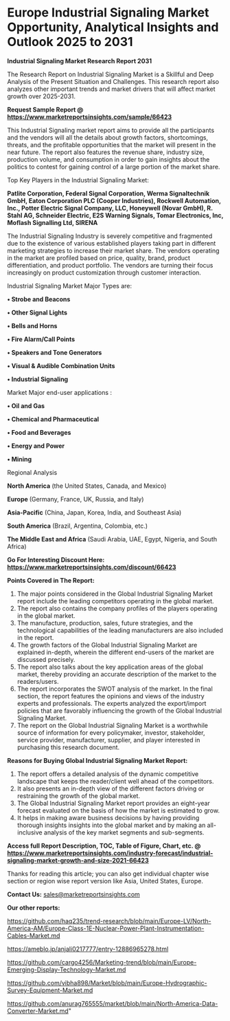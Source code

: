 # Europe Industrial Signaling Market Opportunity, Analytical Insights and Outlook 2025 to 2031

<strong>Industrial Signaling Market Research Report 2031</strong>

The Research Report on Industrial Signaling Market is a Skillful and Deep Analysis of the Present Situation and Challenges. This research report also analyzes other important trends and market drivers that will affect market growth over 2025-2031.

<strong>Request Sample Report @ <a href=https://www.marketreportsinsights.com/sample/66423>https://www.marketreportsinsights.com/sample/66423</a></strong>

This Industrial Signaling market report aims to provide all the participants and the vendors will all the details about growth factors, shortcomings, threats, and the profitable opportunities that the market will present in the near future. The report also features the revenue share, industry size, production volume, and consumption in order to gain insights about the politics to contest for gaining control of a large portion of the market share.

Top Key Players in the Industrial Signaling Market:

<strong>Patlite Corporation, Federal Signal Corporation, Werma Signaltechnik GmbH, Eaton Corporation PLC (Cooper Industries), Rockwell Automation, Inc., Potter Electric Signal Company, LLC, Honeywell (Novar GmbH), R. Stahl AG, Schneider Electric, E2S Warning Signals, Tomar Electronics, Inc, Moflash Signalling Ltd, SIRENA</strong>

The Industrial Signaling Industry is severely competitive and fragmented due to the existence of various established players taking part in different marketing strategies to increase their market share. The vendors operating in the market are profiled based on price, quality, brand, product differentiation, and product portfolio. The vendors are turning their focus increasingly on product customization through customer interaction.

Industrial Signaling Market Major Types are:

<strong>• Strobe and Beacons

• Other Signal Lights

• Bells and Horns

• Fire Alarm/Call Points

• Speakers and Tone Generators

• Visual & Audible Combination Units

• Industrial Signaling</strong>

Market Major end-user applications :

<strong>• Oil and Gas

• Chemical and Pharmaceutical

• Food and Beverages

• Energy and Power

• Mining</strong>

Regional Analysis

</u><strong><b>North America</b></strong> (the United States, Canada, and Mexico)

<strong><b>Europe </b></strong>(Germany, France, UK, Russia, and Italy)

<strong><b>Asia-Pacific</b></strong> (China, Japan, Korea, India, and Southeast Asia)

<strong><b>South America</b></strong> (Brazil, Argentina, Colombia, etc.)

<strong><b>The Middle East and Africa</b></strong> (Saudi Arabia, UAE, Egypt, Nigeria, and South Africa)

<strong>Go For Interesting Discount Here: <a href=https://www.marketreportsinsights.com/discount/66423>https://www.marketreportsinsights.com/discount/66423</a></strong>

<strong>Points Covered in The Report:</strong>
<ol>
  <li>The major points considered in the Global Industrial Signaling Market report include the leading competitors operating in the global market.</li>
  <li>The report also contains the company profiles of the players operating in the global market.</li>
  <li>The manufacture, production, sales, future strategies, and the technological capabilities of the leading manufacturers are also included in the report.</li>
  <li>The growth factors of the Global Industrial Signaling Market are explained in-depth, wherein the different end-users of the market are discussed precisely.</li>
  <li>The report also talks about the key application areas of the global market, thereby providing an accurate description of the market to the readers/users.</li>
  <li>The report incorporates the SWOT analysis of the market. In the final section, the report features the opinions and views of the industry experts and professionals. The experts analyzed the export/import policies that are favorably influencing the growth of the Global Industrial Signaling Market.</li>
  <li>The report on the Global Industrial Signaling Market is a worthwhile source of information for every policymaker, investor, stakeholder, service provider, manufacturer, supplier, and player interested in purchasing this research document.</li>
</ol>
<strong>Reasons for Buying Global Industrial Signaling Market Report:</strong>

<ol>
  <li>The report offers a detailed analysis of the dynamic competitive landscape that keeps the reader/client well ahead of the competitors.</li>
  <li>It also presents an in-depth view of the different factors driving or restraining the growth of the global market.</li>
  <li>The Global Industrial Signaling Market report provides an eight-year forecast evaluated on the basis of how the market is estimated to grow.</li>
  <li>It helps in making aware business decisions by having providing thorough insights insights into the global market and by making an all-inclusive analysis of the key market segments and sub-segments.</li>
</ol>
<strong>Access full Report Description, TOC, Table of Figure, Chart, etc. @ <a href=https://www.marketreportsinsights.com/industry-forecast/industrial-signaling-market-growth-and-size-2021-66423>https://www.marketreportsinsights.com/industry-forecast/industrial-signaling-market-growth-and-size-2021-66423</a></strong>


Thanks for reading this article; you can also get individual chapter wise section or region wise report version like Asia, United States, Europe.

<strong>Contact Us:</strong>
sales@marketreportsinsights.com

<strong>Our other reports:</strong>

<a href=https://github.com/haq235/trend-research/blob/main/Europe-LV/North-America-AM/Europe-Class-1E-Nuclear-Power-Plant-Instrumentation-Cables-Market.md>https://github.com/haq235/trend-research/blob/main/Europe-LV/North-America-AM/Europe-Class-1E-Nuclear-Power-Plant-Instrumentation-Cables-Market.md</a>

<a href=https://ameblo.jp/anjali0217777/entry-12886965278.html>https://ameblo.jp/anjali0217777/entry-12886965278.html</a>

<a href=https://github.com/cargo4256/Marketing-trend/blob/main/Europe-Emerging-Display-Technology-Market.md>https://github.com/cargo4256/Marketing-trend/blob/main/Europe-Emerging-Display-Technology-Market.md</a>

<a href=https://github.com/vibha898/Market/blob/main/Europe-Hydrographic-Survey-Equipment-Market.md>https://github.com/vibha898/Market/blob/main/Europe-Hydrographic-Survey-Equipment-Market.md</a>

<a href=https://github.com/anurag765555/market/blob/main/North-America-Data-Converter-Market.md>https://github.com/anurag765555/market/blob/main/North-America-Data-Converter-Market.md</a>"
